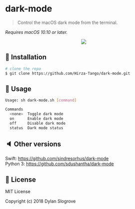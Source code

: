 # dark-mode

> Control the macOS dark mode from the terminal.  

*Requires macOS 10.10 or later.*

<p align="center">
<img src=https://raw.githubusercontent.com/sdushantha/dark-mode/master/preview.gif>
</a>
</p>

## :floppy_disk: Installation

```bash
# clone the repo
$ git clone https://github.com/Hirza-Tango/dark-mode.git
```

## :hammer: Usage
```bash
Usage: sh dark-mode.sh [command]

Commands
  <none>  Toggle dark mode
  on      Enable dark mode
  off     Disable dark mode
  status  Dark mode status
```

## :speaker: Other versions
Swift:    https://github.com/sindresorhus/dark-mode  
Python 3: https://github.com/sdushantha/dark-mode

## :scroll: License
MIT License
 
Copyright (c) 2018 Dylan Slogrove
